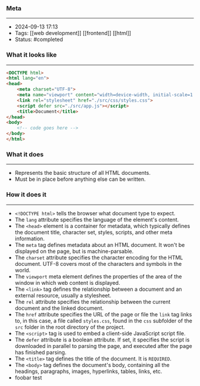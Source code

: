 ### Meta
- - -
- 2024-09-13 17:13
- Tags: [[web development]] [[frontend]] [[html]]
- Status: #completed

### What it looks like
- - -
```HTML file:index.html
<DOCTYPE html>
<html lang="en">
<head>
    <meta charset="UTF-8">
    <meta name="viewport" content="width=device-width, initial-scale=1.0">
    <link rel="stylesheet" href="./src/css/styles.css">
    <script defer src="./src/app.js"></script>
    <title>Document</title>
</head>
<body>
    <!-- code goes here -->
</body>
</html>
```

### What it does
---
- Represents the basic structure of all HTML documents.
- Must be in place before anything else can be written.

### How it does it
- - -
-  `<!DOCTYPE html>` tells the browser what document type to expect.
- The `lang` attribute specifies the language of the element's content.
- The `<head>` element is a container for metadata, which typically defines the document title, character set, styles, scripts, and other meta information.
- The `meta` tag defines metadata about an HTML document. It won't be displayed on the page, but is machine-parsable.
- The `charset` attribute specifies the character encoding for the HTML document. UTF-8 covers most of the characters and symbols in the world.
- The `viewport` meta element defines the properties of the area of the window in which web content is displayed.
- The `<link>` tag defines the relationship between a document and an external resource, usually a stylesheet.
- The `rel` attribute specifies the relationship between the current document and the linked document.
- The `href` attribute specifies the URL of the page or file the `link` tag links to, in this case, a file called `styles.css`, found in the `css` subfolder of the `src` folder in the root directory of the project.
- The `<script>` tag is used to embed a client-side JavaScript script file.
- The `defer` attribute is a boolean attribute. If set, it specifies the script is downloaded in parallel to parsing the page, and executed after the page has finished parsing.
- The `<title>` tag defines the title of the document. It is `REQUIRED`.
- The `<body>` tag defines the document's body, containing all the headings, paragraphs, images, hyperlinks, tables, links, etc.
- foobar test